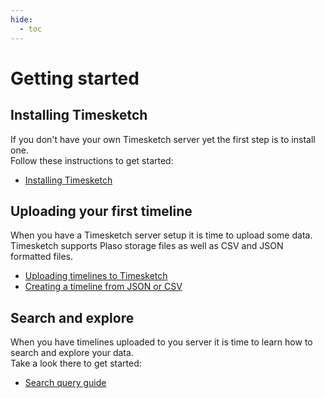 ```yaml
---
hide:
  - toc
---
```


# Getting started

## Installing Timesketch

If you don't have your own Timesketch server yet the first step is to install one.  
Follow these instructions to get started:

- [Installing Timesketch](../admin/install/)

## Uploading your first timeline

When you have a Timesketch server setup it is time to upload some data.  
Timesketch supports Plaso storage files as well as CSV and JSON formatted files.

- [Uploading timelines to Timesketch](../user/upload-data/)
- [Creating a timeline from JSON or CSV](../user/import-from-json-csv/)

## Search and explore

When you have timelines uploaded to you server it is time to learn how to search and explore your data.  
Take a look there to get started:

- [Search query guide](../user/search-query-guide/)
